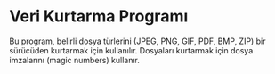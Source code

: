 # Veri Kurtarma Programı

Bu program, belirli dosya türlerini (JPEG, PNG, GIF, PDF, BMP, ZIP) bir sürücüden kurtarmak için kullanılır. Dosyaları kurtarmak için dosya imzalarını (magic numbers) kullanır.

